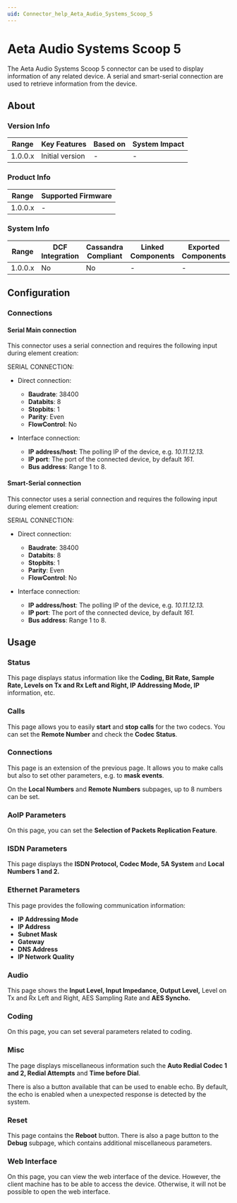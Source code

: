 ```yaml
---
uid: Connector_help_Aeta_Audio_Systems_Scoop_5
---
```


# Aeta Audio Systems Scoop 5

The Aeta Audio Systems Scoop 5 connector can be used to display information of any related device. A serial and smart-serial connection are used to retrieve information from the device.

## About

### Version Info

| Range     | Key Features     | Based on     | System Impact     |
|-----------|------------------|--------------|-------------------|
| 1.0.0.x   | Initial version  | -            | -                 |

### Product Info

| Range     | Supported Firmware     |
|-----------|------------------------|
| 1.0.0.x   | -                      |

### System Info

| Range     | DCF Integration     | Cassandra Compliant     | Linked Components     | Exported Components     |
|-----------|---------------------|-------------------------|-----------------------|-------------------------|
| 1.0.0.x   | No                  | No                      | -                     | -                       |

## Configuration

### Connections

#### Serial Main connection

This connector uses a serial connection and requires the following input during element creation:

SERIAL CONNECTION:

- Direct connection:

  - **Baudrate**: 38400
  - **Databits**: 8
  - **Stopbits**: 1
  - **Parity**: Even
  - **FlowControl**: No

- Interface connection:

  - **IP address/host**: The polling IP of the device, e.g. *10.11.12.13.*
  - **IP port**: The port of the connected device, by default *161*.
  - **Bus address**: Range 1 to 8.

#### Smart-Serial connection

This connector uses a serial connection and requires the following input during element creation:

SERIAL CONNECTION:

- Direct connection:

  - **Baudrate**: 38400
  - **Databits**: 8
  - **Stopbits**: 1
  - **Parity**: Even
  - **FlowControl**: No

- Interface connection:

  - **IP address/host**: The polling IP of the device, e.g. *10.11.12.13.*
  - **IP port**: The port of the connected device, by default *161.*
  - **Bus address**: Range 1 to 8.

## Usage

### Status

This page displays status information like the **Coding, Bit Rate, Sample Rate, Levels on Tx and Rx Left and Right, IP Addressing Mode, IP** information, etc.

### Calls

This page allows you to easily **start** and **stop calls** for the two codecs. You can set the **Remote Number** and check the **Codec Status**.

### Connections

This page is an extension of the previous page. It allows you to make calls but also to set other parameters, e.g. to **mask events**.

On the **Local Numbers** and **Remote Numbers** subpages, up to 8 numbers can be set.

### AoIP Parameters

On this page, you can set the **Selection of Packets Replication Feature**.

### ISDN Parameters

This page displays the **ISDN Protocol, Codec Mode, 5A System** and **Local Numbers 1 and 2.**

### Ethernet Parameters

This page provides the following communication information:

- **IP Addressing Mode**
- **IP Address**
- **Subnet Mask**
- **Gateway**
- **DNS Address**
- **IP Network Quality**

### Audio

This page shows the **Input Level, Input Impedance, Output Level,** Level on Tx and Rx Left and Right, AES Sampling Rate and **AES Syncho.**

### Coding

On this page, you can set several parameters related to coding.

### Misc

The page displays miscellaneous information such the **Auto Redial Codec 1 and 2, Redial Attempts** and **Time before Dial**.

There is also a button available that can be used to enable echo. By default, the echo is enabled when a unexpected response is detected by the system.

### Reset

This page contains the **Reboot** button. There is also a page button to the **Debug** subpage, which contains additional miscellaneous parameters.

### Web Interface

On this page, you can view the web interface of the device. However, the client machine has to be able to access the device. Otherwise, it will not be possible to open the web interface.

